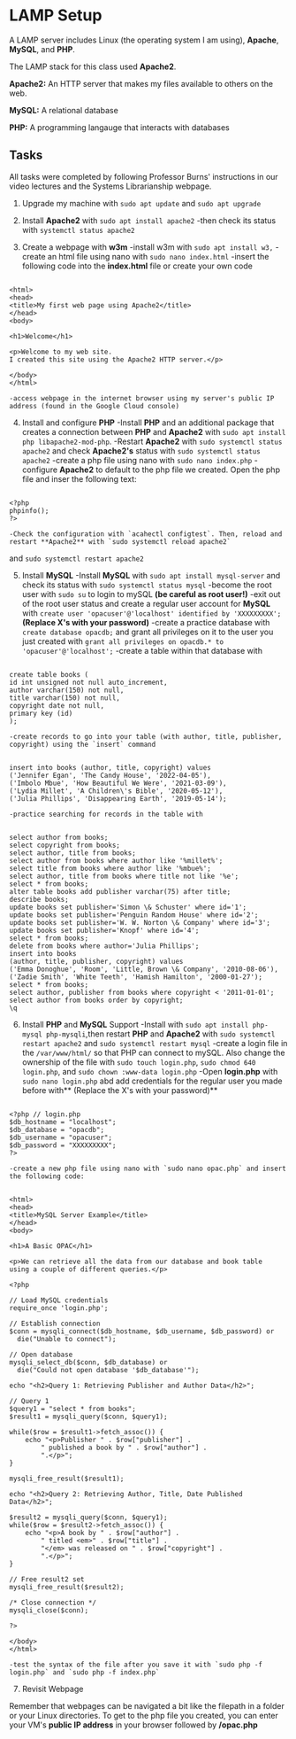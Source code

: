 # LAMP Setup

A LAMP server includes Linux (the operating system I am using), **Apache**, **MySQL**, and **PHP**.

The LAMP stack for this class used **Apache2**. 

**Apache2:**  An HTTP server that makes my files available to others on the web.

**MySQL:** A relational database

**PHP:** A programming langauge that interacts with databases

## Tasks

All tasks were completed by following Professor Burns' instructions in our video
lectures and the Systems Librarianship webpage.

1. Upgrade my machine with `sudo apt update` and `sudo apt upgrade`

2. Install **Apache2** with `sudo apt install apache2`
	-then check its status with `systemctl status apache2`

3. Create a webpage with **w3m**
	-install w3m with `sudo apt install w3,`
	-create an html file using nano with `sudo nano index.html`
	-insert the following code into the **index.html** file or create your own code
```

<html>
<head>
<title>My first web page using Apache2</title>
</head>
<body>

<h1>Welcome</h1>

<p>Welcome to my web site.
I created this site using the Apache2 HTTP server.</p>

</body>
</html>
```

	-access webpage in the internet browser using my server's public IP address (found in the Google Cloud console)

4. Install and configure **PHP**
	-Install **PHP** and an additional package that creates a connection between **PHP** and **Apache2** with `sudo apt install php libapache2-mod-php`.
	-Restart **Apache2** with `sudo systemctl status apache2` and check **Apache2's** status with `sudo systemctl status apache2`
	-create a php file using nano with `sudo nano index.php`
	-configure **Apache2** to default to the php file we created. Open the php file and inser the following text:
```

<?php
phpinfo();
?>
```

	-Check the configuration with `acahectl configtest`. Then, reload and restart **Apache2** with `sudo systemctl reload apache2`
and `sudo systemctl restart apache2`

5.  Install **MySQL**
	-Install **MySQL** with `sudo apt install mysql-server` and check its status with `sudo systemctl status mysql`
	-become the root user with `sudo su` to login to mySQL **(be careful as root user!)**
	-exit out of the root user status and create a regular user account for **MySQL** with `create user 'opacuser'@'localhost' identified by 'XXXXXXXXX';` **(Replace X's with your password)**
	-create a practice database with `create database opacdb;` and grant all privileges on it to the user you just created with `grant all privileges on opacdb.* to 'opacuser'@'localhost';`
	-create a table within that database with 
```

create table books (
id int unsigned not null auto_increment,
author varchar(150) not null,
title varchar(150) not null,
copyright date not null,
primary key (id)
);
```

	-create records to go into your table (with author, title, publisher, copyright) using the `insert` command

```

insert into books (author, title, copyright) values
('Jennifer Egan', 'The Candy House', '2022-04-05'),
('Imbolo Mbue', 'How Beautiful We Were', '2021-03-09'),
('Lydia Millet', 'A Children\'s Bible', '2020-05-12'),
('Julia Phillips', 'Disappearing Earth', '2019-05-14');
```

	-practice searching for records in the table with

```

select author from books;
select copyright from books;
select author, title from books;
select author from books where author like '%millet%';
select title from books where author like '%mbue%';
select author, title from books where title not like '%e';
select * from books;
alter table books add publisher varchar(75) after title;
describe books;
update books set publisher='Simon \& Schuster' where id='1';
update books set publisher='Penguin Random House' where id='2';
update books set publisher='W. W. Norton \& Company' where id='3';
update books set publisher='Knopf' where id='4';
select * from books;
delete from books where author='Julia Phillips';
insert into books
(author, title, publisher, copyright) values
('Emma Donoghue', 'Room', 'Little, Brown \& Company', '2010-08-06'),
('Zadie Smith', 'White Teeth', 'Hamish Hamilton', '2000-01-27');
select * from books;
select author, publisher from books where copyright < '2011-01-01';
select author from books order by copyright;
\q
```

6. Install **PHP** and **MySQL** Support
	-Install with `sudo apt install php-mysql php-mysqli`,then restart **PHP** and **Apache2** with `sudo systemctl restart apache2` and `sudo systemctl restart mysql`
	-create a login file in the `/var/www/html/` so that PHP can connect to mySQL. Also change the ownership of the file with `sudo touch login.php`, `sudo chmod 640 login.php`, and `sudo chown :www-data login.php`
	-Open **login.php** with `sudo nano login.php` abd add credentials for the regular user you made before with** (Replace the X's with your password)** 
```

<?php // login.php
$db_hostname = "localhost";
$db_database = "opacdb";
$db_username = "opacuser";
$db_password = "XXXXXXXXX";
?>
```
	-create a new php file using nano with `sudo nano opac.php` and insert the following code:
```

<html>
<head>
<title>MySQL Server Example</title>
</head>
<body>

<h1>A Basic OPAC</h1>

<p>We can retrieve all the data from our database and book table
using a couple of different queries.</p>

<?php

// Load MySQL credentials
require_once 'login.php';

// Establish connection
$conn = mysqli_connect($db_hostname, $db_username, $db_password) or
  die("Unable to connect");

// Open database
mysqli_select_db($conn, $db_database) or
  die("Could not open database '$db_database'");

echo "<h2>Query 1: Retrieving Publisher and Author Data</h2>";

// Query 1
$query1 = "select * from books";
$result1 = mysqli_query($conn, $query1);

while($row = $result1->fetch_assoc()) {
    echo "<p>Publisher " . $row["publisher"] .
        " published a book by " . $row["author"] .
        ".</p>";
}

mysqli_free_result($result1);

echo "<h2>Query 2: Retrieving Author, Title, Date Published Data</h2>";

$result2 = mysqli_query($conn, $query1);
while($row = $result2->fetch_assoc()) {
    echo "<p>A book by " . $row["author"] .
        " titled <em>" . $row["title"] .
        "</em> was released on " . $row["copyright"] .
        ".</p>";
}

// Free result2 set
mysqli_free_result($result2);

/* Close connection */
mysqli_close($conn);

?>

</body>
</html>
```
	-test the syntax of the file after you save it with `sudo php -f login.php` and `sudo php -f index.php`

7. Revisit Webpage

Remember that webpages can be navigated a bit like the filepath in a folder or your
Linux directories. To get to the php file you created, you can enter your VM's **public IP address**
in your browser followed by **/opac.php** 
